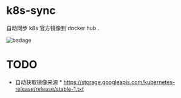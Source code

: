 # k8s-sync

自动同步 k8s 官方镜像到 docker hub .

![badage](https://travis-ci.org/hellojukay/k8s-sync.svg?branch=master)

# TODO 
* 自动获取镜像来源 * https://storage.googleapis.com/kubernetes-release/release/stable-1.txt

